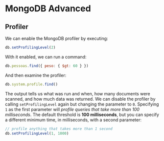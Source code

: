 # MongoDB Advanced

## Profiler

We can enable the MongoDB profiler by executing:

```js
db.setProfilingLevel(2)
```

With it enabled, we can run a command:

```js
db.pessoas.find({ peso: { $gt: 60 } })
```

And then examine the profiler:

```js
db.system.profile.find()
```

The output tells us what was run and when, how many documents were scanned, and how much data was returned. We can disable the profiler by calling `setProfilingLevel` again but changing the parameter to `0`. Specifying `1` as the first parameter will *profile queries that take more than 100 milliseconds*. The default threshold is **100 milliseconds**, but you can specify a different minimum time, in milliseconds, with a second parameter:

```js
// profile anything that takes more than 1 second
db.setProfilingLevel(1, 1000)
```
